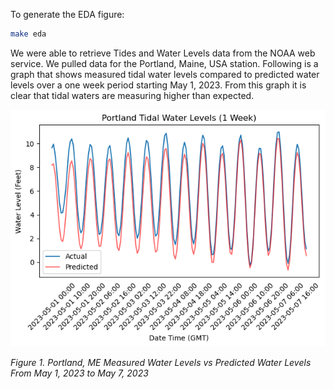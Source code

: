 To generate the EDA figure:

```bash
make eda
```

We were able to retrieve Tides and Water Levels data from the NOAA web service. We pulled data for the Portland, Maine, USA station. Following is a graph that shows measured tidal water levels compared to predicted water levels over a one week period starting May 1, 2023. From this graph it is clear that tidal waters are measuring higher than expected.

<img src="figs/eda_8418150.png" alt="Portland, ME Measured Water Levels vs Predicted Water Levels From May 1, 2023 to May 7, 2023" width=600>

<i>Figure 1. Portland, ME Measured Water Levels vs Predicted Water Levels From May 1, 2023 to May 7, 2023</i>